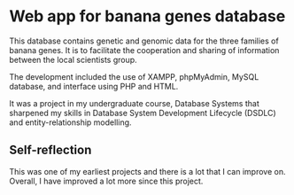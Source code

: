 # Web app for banana genes database

This database contains genetic and genomic data for the three families of banana genes. It is to facilitate the cooperation and sharing of information between the local scientists group. 

The development included the use of XAMPP, phpMyAdmin, MySQL database, and interface using PHP and HTML. 

It was a project in my undergraduate course, Database Systems that sharpened my skills in Database System Development Lifecycle (DSDLC) and entity-relationship modelling.

## Self-reflection
This was one of my earliest projects and there is a lot that I can improve on. Overall, I have improved a lot more since this project.

